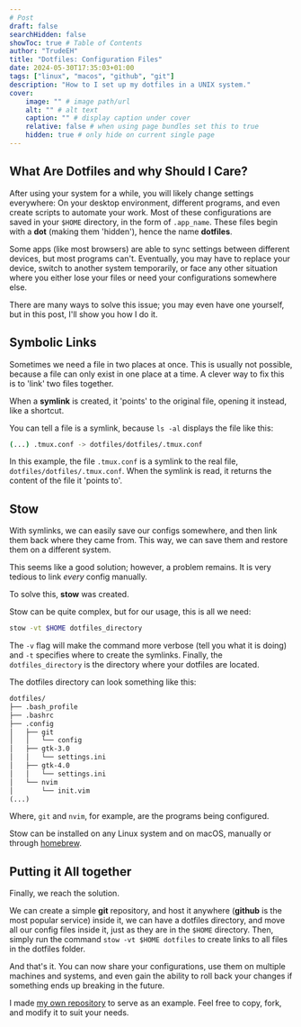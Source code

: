 ```yaml
---
# Post
draft: false
searchHidden: false
showToc: true # Table of Contents
author: "TrudeEH"
title: "Dotfiles: Configuration Files"
date: 2024-05-30T17:35:03+01:00
tags: ["linux", "macos", "github", "git"]
description: "How to I set up my dotfiles in a UNIX system."
cover:
    image: "" # image path/url
    alt: "" # alt text
    caption: "" # display caption under cover
    relative: false # when using page bundles set this to true
    hidden: true # only hide on current single page
---
```


## What Are Dotfiles and why Should I Care?

After using your system for a while, you will likely change settings everywhere: On your desktop environment, different programs, and even create scripts to automate your work. Most of these configurations are saved in your `$HOME` directory, in the form of `.app_name`. These files begin with a **dot** (making them 'hidden'), hence the name **dotfiles**.

Some apps (like most browsers) are able to sync settings between different devices, but most programs can't. Eventually, you may have to replace your device, switch to another system temporarily, or face any other situation where you either lose your files or need your configurations somewhere else.

There are many ways to solve this issue; you may even have one yourself, but in this post, I'll show you how I do it.

## Symbolic Links

Sometimes we need a file in two places at once. This is usually not possible, because a file can only exist in one place at a time. A clever way to fix this is to 'link' two files together.

When a **symlink** is created, it 'points' to the original file, opening it instead, like a shortcut.

You can tell a file is a symlink, because `ls -al` displays the file like this:

```sh
(...) .tmux.conf -> dotfiles/dotfiles/.tmux.conf
```

In this example, the file `.tmux.conf` is a symlink to the real file, `dotfiles/dotfiles/.tmux.conf`. When the symlink is read, it returns the content of the file it 'points to'.

## Stow

With symlinks, we can easily save our configs somewhere, and then link them back where they came from. This way, we can save them and restore them on a different system.

This seems like a good solution; however, a problem remains. It is very tedious to link *every* config manually.

To solve this, **stow** was created.

Stow can be quite complex, but for our usage, this is all we need:

```sh
stow -vt $HOME dotfiles_directory
```

The `-v` flag will make the command more verbose (tell you what it is doing) and `-t` specifies where to create the symlinks. Finally, the `dotfiles_directory` is the directory where your dotfiles are located.

The dotfiles directory can look something like this:

```txt
dotfiles/
├── .bash_profile
├── .bashrc
├── .config
│   ├── git
│   │   └── config
│   ├── gtk-3.0
│   │   └── settings.ini
│   ├── gtk-4.0
│   │   └── settings.ini
│   └── nvim
│       └── init.vim
(...)
```

Where, `git` and `nvim`, for example, are the programs being configured.

Stow can be installed on any Linux system and on macOS, manually or through [homebrew](https://brew.sh/).

## Putting it All together

Finally, we reach the solution.

We can create a simple **git** repository, and host it anywhere (**github** is the most popular service) inside it, we can have a dotfiles directory, and move all our config files inside it, just as they are in the `$HOME` directory. Then, simply run the command `stow -vt $HOME dotfiles` to create links to all files in the dotfiles folder.

And that's it. You can now share your configurations, use them on multiple machines and systems, and even gain the ability to roll back your changes if something ends up breaking in the future.

I made [my own repository](https://github.com/TrudeEH/dotfiles) to serve as an example. Feel free to copy, fork, and modify it to suit your needs.
